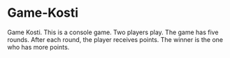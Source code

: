 # Game-Kosti
Game Kosti.
This is a console game. Two players play. The game has five rounds. After each round, the player receives points. The winner is the one who has more points.

